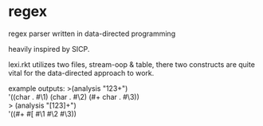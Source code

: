 # regex
regex parser written in data-directed programming

heavily inspired by SICP.

lexi.rkt utilizes two files, stream-oop & table, there two constructs are quite vital for the data-directed approach to work.

example outputs:
\>(analysis "123+")  
'((char . #\1) (char . #\2) (#\+ char . #\3))  
\> (analysis "[123]+")  
'((#\+ #\[ #\1 #\2 #\3)) 
